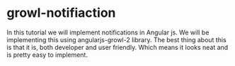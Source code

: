 # growl-notifiaction
In this tutorial we will implement notifications in Angular js. We will be implementing this using angularjs-growl-2 library. The best thing about this is that it is, both developer and user friendly. Which means it looks neat and is pretty easy to implement.
